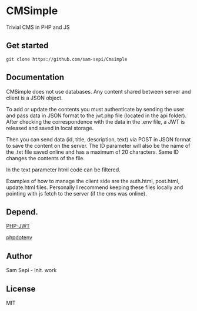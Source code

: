 # CMSimple

Trivial CMS in PHP and JS

## Get started

```
git clone https://github.com/sam-sepi/Cmsimple
```

## Documentation

CMSimple does not use databases. Any content shared between server and client is a JSON object. 

To add or update the contents you must authenticate by sending the user and pass data in JSON format to the jwt.php file (located in the api folder). After checking the correspondence with the data in the .env file, a JWT is released and saved in local storage.

Then you can send data (id, title, description, text) via POST in JSON format to save the content on the server. The ID parameter will also be the name of the .txt file saved online and has a maximum of 20 characters. Same ID changes the contents of the file.

In the text parameter html code can be filtered.

Examples of how to manage the client side are the auth.html, post.html, update.html files. Personally I recommend keeping these files locally and pointing with js fetch to the server (if the cms was online).

## Depend.

[PHP-JWT](https://github.com/firebase/php-jwt)


[phpdotenv](https://github.com/vlucas/phpdotenv)

## Author

Sam Sepi - Init. work

## License

MIT